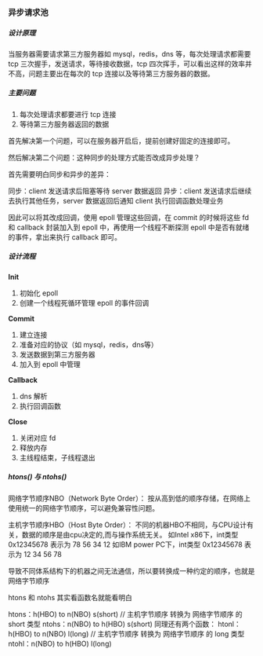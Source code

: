 ### 异步请求池

##### 设计原理

当服务器需要请求第三方服务器如 mysql，redis，dns 等，每次处理请求都需要 tcp 三次握手，发送请求，等待接收数据，tcp 四次挥手，可以看出这样的效率并不高，问题主要出在每次的 tcp 连接以及等待第三方服务器的数据。

##### 主要问题
1. 每次处理请求都要进行 tcp 连接
2. 等待第三方服务器返回的数据

首先解决第一个问题，可以在服务器开启后，提前创建好固定的连接即可。

然后解决第二个问题：这种同步的处理方式能否改成异步处理？

首先需要明白同步和异步的差异：

同步：client 发送请求后阻塞等待 server 数据返回
异步：client 发送请求后继续去执行其他任务，server 数据返回后通知 client 执行回调函数处理业务

因此可以将其改成回调，使用 epoll 管理这些回调，在 commit 的时候将这些 fd 和 callback 封装加入到 epoll 中，再使用一个线程不断探测 epoll 中是否有就绪的事件，拿出来执行 callback 即可。

##### 设计流程

**Init**
1. 初始化 epoll
2. 创建一个线程死循环管理 epoll 的事件回调

**Commit**
1. 建立连接
2. 准备对应的协议（如 mysql，redis，dns等）
3. 发送数据到第三方服务器
4. 加入到 epoll 中管理

**Callback**
1. dns 解析
2. 执行回调函数

**Close**
1. 关闭对应 fd
2. 释放内存
3. 主线程结束，子线程退出

##### htons() 与 ntohs()

网络字节顺序NBO（Network Byte Order）：
    按从高到低的顺序存储，在网络上使用统一的网络字节顺序，可以避免兼容性问题。

主机字节顺序HBO（Host Byte Order）：
    不同的机器HBO不相同，与CPU设计有关，数据的顺序是由cpu决定的,而与操作系统无关。
    如Intel x86下，int类型 0x12345678 表示为 78 56 34 12
    如IBM power PC下，int类型 0x12345678 表示为 12 34 56 78

导致不同体系结构下的机器之间无法通信，所以要转换成一种约定的顺序，也就是网络字节顺序

htons 和 ntohs 其实看函数名就能看明白

htons：h(HBO) to n(NBO) s(short) // 主机字节顺序 转换为 网络字节顺序 的 short 类型
ntohs：n(NBO) to h(HBO) s(short)
同理还有两个函数：
htonl：h(HBO) to n(NBO) l(long) // 主机字节顺序 转换为 网络字节顺序 的 long 类型
ntohl：n(NBO) to h(HBO) l(long)